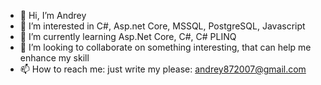 - 👋 Hi, I’m Andrey
- 👀 I’m interested in C#, Asp.net Core, MSSQL, PostgreSQL, Javascript
- 🌱 I’m currently learning Asp.Net Core, C#, C# PLINQ
- 💞️ I’m looking to collaborate on something interesting, that can help me enhance my skill
- 📫 How to reach me: just write my please: andrey872007@gmail.com 

<!---
MrAndreyG/MrAndreyG is a ✨ special ✨ repository because its `README.md` (this file) appears on your GitHub profile.
You can click the Preview link to take a look at your changes.
--->
